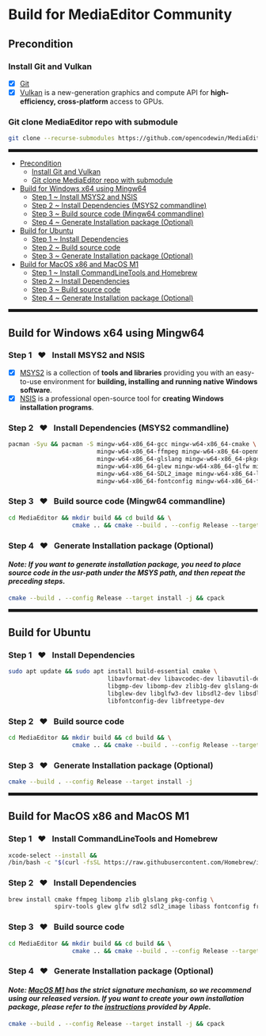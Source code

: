 # Build for MediaEditor Community

<div>
<style>
  hr {
    border-style: none !important;
    border-top-width: 5px !important;
    border-top-style: double !important;
  }
</style>
</div>

## Precondition
### Install Git and Vulkan
- [x] [Git](https://git-scm.com/downloads/)
- [x] [Vulkan](https://vulkan.lunarg.com/sdk/home) is a new-generation graphics and compute API for **high-efficiency, cross-platform** access to GPUs.

### Git clone MediaEditor repo with submodule
``` sh
git clone --recurse-submodules https://github.com/opencodewin/MediaEditor.git
``` 

---
- [Precondition](#precondition)
  - [Install Git and Vulkan](#install-git-and-vulkan)
  - [Git clone MediaEditor repo with submodule](#git-clone-mediaeditor-repo-with-submodule)
- [Build for Windows x64 using Mingw64](#build-for-windows-x64-using-mingw64)
  - [Step 1 ~ Install MSYS2 and NSIS](#step-1-❤-install-msys2-and-nsis)
  - [Step 2 ~ Install Dependencies (MSYS2 commandline)](#step-2-❤-install-dependencies-msys2-commandline)
  - [Step 3 ~ Build source code (Mingw64 commandline)](#step-3-❤-build-source-code-mingw64-commandline)
  - [Step 4 ~ Generate Installation package (Optional)](#step-4-❤-generate-installation-package-optional)
- [Build for Ubuntu](#build-for-ubuntu)
  - [Step 1 ~ Install Dependencies](#step-1-❤-install-dependencies)
  - [Step 2 ~ Build source code](#step-2-❤-build-source-code)
  - [Step 3 ~ Generate Installation package (Optional)](#step-3-❤-generate-installation-package-optional)
- [Build for MacOS x86 and MacOS M1](#build-for-macos-x86-and-macos-m1)
  - [Step 1 ~ Install CommandLineTools and Homebrew](#step-1-❤-install-commandlinetools-and-homebrew)
  - [Step 2 ~ Install Dependencies](#step-2-❤-install-dependencies)
  - [Step 3 ~ Build source code](#step-3-❤-build-source-code)
  - [Step 4 ~ Generate Installation package (Optional)](#step-4-❤-generate-installation-package-optional)

---
## Build for Windows x64 using Mingw64
### Step 1 &ensp;❤&ensp; Install MSYS2 and NSIS
- [x] [MSYS2](https://www.msys2.org) is a collection of **tools and libraries** providing you with an easy-to-use environment for **building, installing and running native Windows software**.
- [x] [NSIS](https://nsis.sourceforge.io/Download) is a professional open-source tool for **creating Windows installation programs**.

### Step 2 &ensp;❤&ensp; Install Dependencies (MSYS2 commandline)
``` sh
pacman -Syu && pacman -S mingw-w64-x86_64-gcc mingw-w64-x86_64-cmake \
                         mingw-w64-x86_64-ffmpeg mingw-w64-x86_64-openmp mingw-w64-x86_64-zlib \
                         mingw-w64-x86_64-glslang mingw-w64-x86_64-pkgconf mingw-w64-x86_64-spirv-tools \
                         mingw-w64-x86_64-glew mingw-w64-x86_64-glfw mingw-w64-x86_64-SDL2 \
                         mingw-w64-x86_64-SDL2_image mingw-w64-x86_64-libass \
                         mingw-w64-x86_64-fontconfig mingw-w64-x86_64-freetype 
```

### Step 3 &ensp;❤&ensp; Build source code (Mingw64 commandline)
``` sh
cd MediaEditor && mkdir build && cd build && \
                  cmake .. && cmake --build . --config Release --target all -j
```

### Step 4 &ensp;❤&ensp; Generate Installation package (Optional)
#### ***Note: If you want to generate installation package, you need to place source code in the usr-path under the MSYS path, and then repeat the preceding steps.***
``` sh
cmake --build . --config Release --target install -j && cpack
```

---
## Build for Ubuntu
### Step 1 &ensp;❤&ensp; Install Dependencies
``` sh
sudo apt update && sudo apt install build-essential cmake \
                            libavformat-dev libavcodec-dev libavutil-dev libavdevice-dev libswscale-dev libswresample-dev \
                            libgmp-dev libomp-dev zlib1g-dev glslang-dev pkg-config spirv-tools \
                            libglew-dev libglfw3-dev libsdl2-dev libsdl2-image-dev libass-dev \
                            libfontconfig-dev libfreetype-dev
```

### Step 2 &ensp;❤&ensp; Build source code
``` sh
cd MediaEditor && mkdir build && cd build && \
                  cmake .. && cmake --build . --config Release --target all -j
```

### Step 3 &ensp;❤&ensp; Generate Installation package (Optional)
``` sh
cmake --build . --config Release --target install -j
```

---
## Build for MacOS x86 and MacOS M1
### Step 1 &ensp;❤&ensp; Install CommandLineTools and Homebrew
``` sh
xcode-select --install && 
/bin/bash -c "$(curl -fsSL https://raw.githubusercontent.com/Homebrew/install/HEAD/install.sh)"
```
### Step 2 &ensp;❤&ensp; Install Dependencies
``` sh
brew install cmake ffmpeg libomp zlib glslang pkg-config \
             spirv-tools glew glfw sdl2 sdl2_image libass fontconfig freetype
```

### Step 3 &ensp;❤&ensp; Build source code
``` sh
cd MediaEditor && mkdir build && cd build && \
                  cmake .. && cmake --build . --config Release --target all -j
```

### Step 4 &ensp;❤&ensp; Generate Installation package (Optional)
#### ***Note: <u>MacOS M1</u> has the strict signature mechanism, so we recommend using our released version. If you want to create your own installation package, please refer to the [<u>instructions</u>](https://developer.apple.com/documentation/security/notarizing_macos_software_before_distribution) provided by Apple.***
``` sh
cmake --build . --config Release --target install -j && cpack
```
